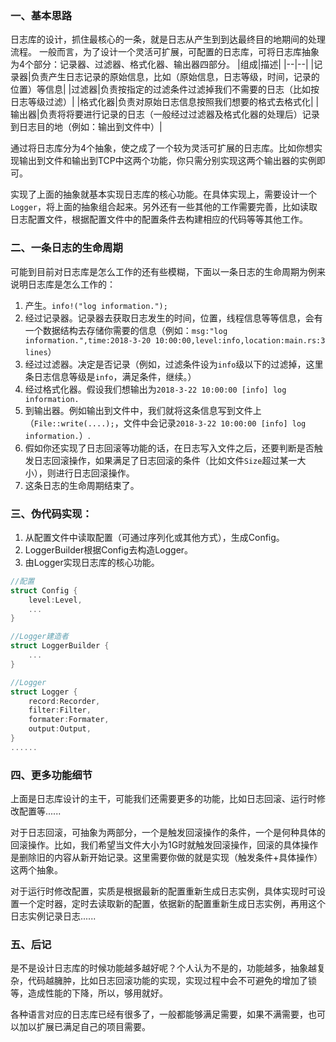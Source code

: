
### 一、基本思路
日志库的设计，抓住最核心的一条，就是日志从产生到到达最终目的地期间的处理流程。
一般而言，为了设计一个灵活可扩展，可配置的日志库，可将日志库抽象为4个部分：记录器、过滤器、格式化器、输出器四部分。
|组成|描述|
|--|--|
|记录器|负责产生日志记录的原始信息，比如（原始信息，日志等级，时间，记录的位置）等信息|
|过滤器|负责按指定的过滤条件过滤掉我们不需要的日志（比如按日志等级过滤）|
|格式化器|负责对原始日志信息按照我们想要的格式去格式化|
|输出器|负责将将要进行记录的日志（一般经过过滤器及格式化器的处理后）记录到日志目的地（例如：输出到文件中）|

通过将日志库分为4个抽象，使之成了一个较为灵活可扩展的日志库。比如你想实现输出到文件和输出到TCP中这两个功能，你只需分别实现这两个输出器的实例即可。

实现了上面的抽象就基本实现日志库的核心功能。在具体实现上，需要设计一个```Logger```，将上面的抽象组合起来。另外还有一些其他的工作需要完善，比如读取日志配置文件，根据配置文件中的配置条件去构建相应的代码等等其他工作。


### 二、一条日志的生命周期
可能到目前对日志库是怎么工作的还有些模糊，下面以一条日志的生命周期为例来说明日志库是怎么工作的：
1. 产生。```info!("log information.");```
2. 经过记录器。记录器去获取日志发生的时间，位置，线程信息等等信息，会有一个数据结构去存储你需要的信息（例如：```msg:"log information.",time:2018-3-20 10:00:00,level:info,location:main.rs:3 lines```）
3. 经过过滤器。决定是否记录（例如，过滤条件设为```info```级以下的过滤掉，这里条日志信息等级是```info```，满足条件，继续。）
4. 经过格式化器。假设我们想输出为```2018-3-22 10:00:00 [info] log information.```
5. 到输出器。例如输出到文件中，我们就将这条信息写到文件上（```File::write(....);```，文件中会记录```2018-3-22 10:00:00 [info] log information.```）.
6. 假如你还实现了日志回滚等功能的话，在日志写入文件之后，还要判断是否触发日志回滚操作，如果满足了日志回滚的条件（比如文件```Size```超过某一大小），则进行日志回滚操作。
6. 这条日志的生命周期结束了。


### 三、伪代码实现：
1. 从配置文件中读取配置（可通过序列化或其他方式），生成Config。
2.  LoggerBuilder根据Config去构造Logger。
3.  由Logger实现日志库的核心功能。
```rust
//配置
struct Config {
    level:Level,
    ...
}

//Logger建造者
struct LoggerBuilder {
    ...
}

//Logger
struct Logger {
    record:Recorder,
    filter:Filter,
    formater:Formater,
    output:Output,
}
......
```

### 四、更多功能细节
上面是日志库设计的主干，可能我们还需要更多的功能，比如日志回滚、运行时修改配置等......

对于日志回滚，可抽象为两部分，一个是触发回滚操作的条件，一个是何种具体的回滚操作。比如，我们希望当文件大小为1G时就触发回滚操作，回滚的具体操作是删除旧的内容从新开始记录。这里需要你做的就是实现（触发条件+具体操作）这两个抽象。

对于运行时修改配置，实质是根据最新的配置重新生成日志实例，具体实现时可设置一个定时器，定时去读取新的配置，依据新的配置重新生成日志实例，再用这个日志实例记录日志......


### 五、后记
是不是设计日志库的时候功能越多越好呢？个人认为不是的，功能越多，抽象越复杂，代码越臃肿，比如日志回滚功能的实现，实现过程中会不可避免的增加了锁等，造成性能的下降，所以，够用就好。

各种语言对应的日志库已经有很多了，一般都能够满足需要，如果不满需要，也可以加以扩展已满足自己的项目需要。